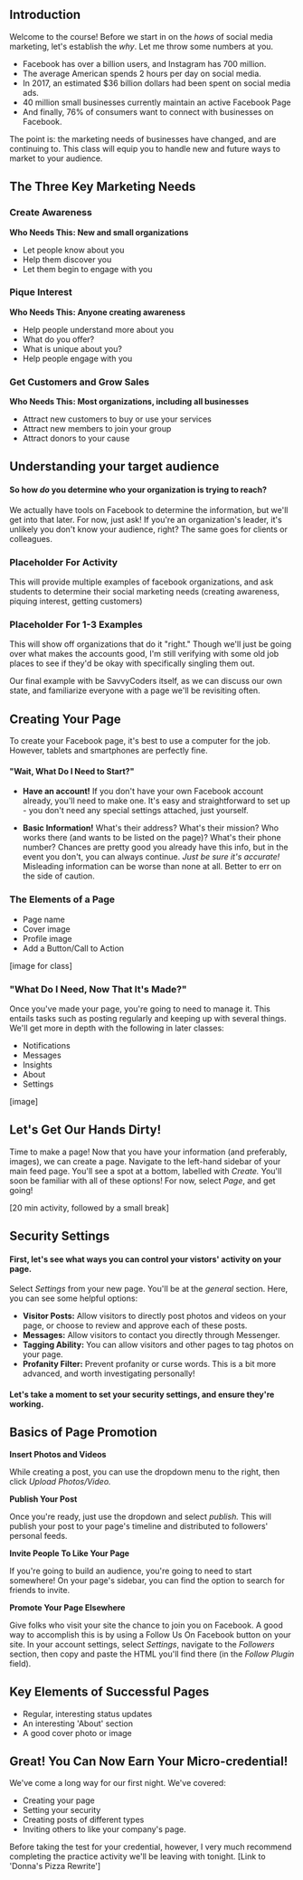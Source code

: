 ## Introduction
Welcome to the course! Before we start in on the *hows* of social media marketing, let's establish the *why*. Let me throw some numbers at you.

- Facebook has over a billion users, and Instagram has 700 million.
- The average American spends 2 hours per day on social media.
- In 2017, an estimated $36 billion dollars had been spent on social media ads.
- 40 million small businesses currently maintain an active Facebook Page
- And finally, 76% of consumers want to connect with businesses on Facebook.

The point is: the marketing needs of businesses have changed, and are continuing to. This class will equip you to handle new and future ways to market to your audience.

## The Three Key Marketing Needs
### Create Awareness
__Who Needs This: New and small organizations__

* Let people know about you
* Help them discover you
* Let them begin to engage with you

### Pique Interest
__Who Needs This: Anyone creating awareness__

* Help people understand more about you
* What do you offer?
* What is unique about you?
* Help people engage with you

### Get Customers and Grow Sales
__Who Needs This: Most organizations, including all businesses__

- Attract new customers to buy or use your services
- Attract new members to join your group
- Attract donors to your cause

## Understanding your target audience

#### So how *do* you determine who your organization is trying to reach?

We actually have tools on Facebook to determine the information, but we'll get into that later. For now, just ask! If you're an organization's leader, it's unlikely you don't know your audience, right? The same goes for clients or colleagues.

### Placeholder For Activity

This will provide multiple examples of facebook organizations, and ask students to determine their social marketing needs (creating awareness, piquing interest, getting customers)

### Placeholder For 1-3 Examples

This will show off organizations that do it "right." Though we'll just be going over what makes the accounts good, I'm still verifying with some old job places to see if they'd be okay with specifically singling them out.

Our final example with be SavvyCoders itself, as we can discuss our own state, and familiarize everyone with a page we'll be revisiting often.

## Creating Your Page

To create your Facebook page, it's best to use a computer for the job. However, tablets and smartphones  are perfectly fine.

#### "Wait, What Do I Need to Start?"
 * __Have an account!__ If you don't have your own Facebook account already, you'll need to make one. It's easy and straightforward to set up - you don't need any special settings attached, just yourself.

 * __Basic Information!__ What's their address? What's their mission? Who works there (and wants to be listed on the page)? What's their phone number?
 Chances are pretty good you already have this info, but in the event you don't, you can always continue. *Just be sure it's accurate!* Misleading information can be worse than none at all. Better to err on the side of caution.

### The Elements of a Page

  * Page name
  * Cover image
  * Profile image
  * Add a Button/Call to Action

  [image for class]


### "What Do I Need, Now That It's Made?"

  Once you've made your page, you're going to need to manage it. This entails tasks such as posting regularly and keeping up with several things. We'll get more in depth with the following in later classes:

  * Notifications
  * Messages
  * Insights
  * About
  * Settings

  [image]

## Let's Get Our Hands Dirty!

Time to make a page! Now that you have your information (and preferably, images), we can create a page. Navigate to the left-hand sidebar of your main feed page. You'll see a spot at a bottom, labelled with *Create.* You'll soon be familiar with all of these options! For now, select *Page*, and get going!

  [20 min activity, followed by a small break]

## Security Settings

#### First, let's see what ways you can control your vistors' activity on your page.
Select *Settings* from your new page. You'll be at the *general* section. Here, you can see some helpful options:
  * __Visitor Posts:__ Allow visitors to directly post photos and videos on your page, or choose to review and approve each of these posts.
  * __Messages:__ Allow visitors to contact you directly through Messenger.
  * __Tagging Ability:__ You can allow visitors and other pages to tag photos on your page.
  * __Profanity Filter:__ Prevent profanity or curse words. This is a bit more advanced, and worth investigating personally!

#### Let's take a moment to set your security settings, and ensure they're working.

##  Basics of Page Promotion
__Insert Photos and Videos__

While creating a post, you can use the dropdown menu to the right, then click *Upload Photos/Video.*

  __Publish Your Post__

  Once you're ready, just use the dropdown and select *publish.* This will publish your post to your page's timeline and distributed to followers' personal feeds.

  __Invite People To Like Your Page__

  If you're going to build an audience, you're going to need to start somewhere! On your page's sidebar, you can find the option to search for friends to invite.

  __Promote Your Page Elsewhere__

  Give folks who visit your site the chance to join you on Facebook. A good way to accomplish this is by using a Follow Us On Facebook button on your site. In your account settings, select *Settings*, navigate to the *Followers* section, then copy and paste the HTML you'll find there (in the *Follow Plugin* field).

  ## Key Elements of Successful Pages

* Regular, interesting status updates
* An interesting 'About' section
* A good cover photo or image


## Great! You Can Now Earn Your Micro-credential!

We've come a long way for our first night. We've covered:

* Creating your page
* Setting your security
* Creating posts of different types
* Inviting others to like your company's page.

Before taking the test for your credential, however, I very much recommend completing the practice activity we'll be leaving with tonight.
  [Link to 'Donna's Pizza Rewrite']
